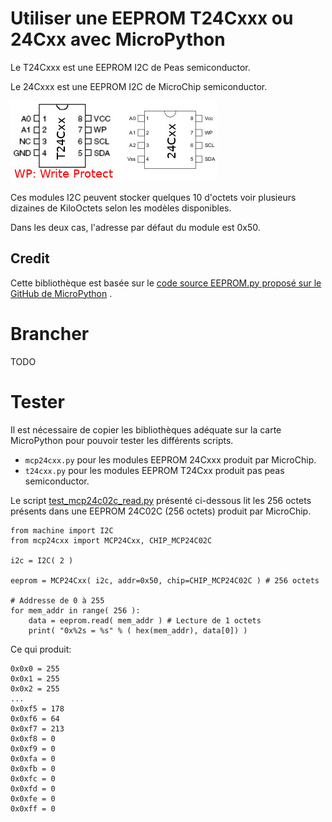 # Utiliser une EEPROM T24Cxxx ou 24Cxx avec MicroPython

Le T24Cxxx est une EEPROM I2C de Peas semiconductor.

Le 24Cxxx est une EEPROM I2C de MicroChip semiconductor.

![EEProm](docs/_static/t24cxx.jpg)

Ces modules I2C peuvent stocker quelques 10 d'octets voir plusieurs dizaines de KiloOctets selon les modèles disponibles.

Dans les deux cas, l'adresse par défaut du module est 0x50.

## Credit

Cette bibliothèque est basée sur le [code source EEPROM.py proposé sur le GitHub de MicroPython](https://raw.githubusercontent.com/dda/MicroPython/master/EEPROM.py) .

# Brancher

TODO

# Tester

Il est nécessaire de copier les bibliothèques adéquate sur la carte MicroPython pour pouvoir tester les différents scripts.

* `mcp24cxx.py` pour les modules EEPROM 24Cxxx produit par MicroChip.
* `t24cxx.py` pour les modules EEPROM T24Cxx produit pas peas semiconductor.

Le script [test_mcp24c02c_read.py](examples/test_mcp24c02c_read.py) présenté ci-dessous lit les 256 octets présents dans une EEPROM 24C02C (256 octets) produit par MicroChip.

```
from machine import I2C
from mcp24cxx import MCP24Cxx, CHIP_MCP24C02C

i2c = I2C( 2 )

eeprom = MCP24Cxx( i2c, addr=0x50, chip=CHIP_MCP24C02C ) # 256 octets

# Addresse de 0 à 255
for mem_addr in range( 256 ):
	data = eeprom.read( mem_addr ) # Lecture de 1 octets
	print( "0x%2s = %s" % ( hex(mem_addr), data[0]) )
```

Ce qui produit:

```
0x0x0 = 255
0x0x1 = 255
0x0x2 = 255
...
0x0xf5 = 178
0x0xf6 = 64
0x0xf7 = 213
0x0xf8 = 0
0x0xf9 = 0
0x0xfa = 0
0x0xfb = 0
0x0xfc = 0
0x0xfd = 0
0x0xfe = 0
0x0xff = 0
```
